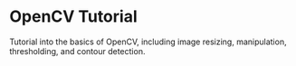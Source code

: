 # OpenCV Tutorial
Tutorial into the basics of OpenCV, including image resizing, manipulation, thresholding, and contour detection.
